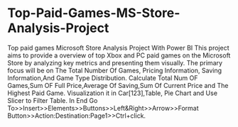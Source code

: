 # Top-Paid-Games-MS-Store-Analysis-Project
Top paid games Microsoft Store Analysis Project With Power BI
This project aims to provide a overview of top Xbox and PC paid games on the Microsoft Store by analyzing key metrics and presenting them visually. The primary focus will be on The Total Number Of Games, Pricing Information, Saving Information,And Game Type Distribution.
Calculate Total Num OF Games,Sum OF Full Price,Average Of Saving,Sum Of Current Price and The Highest Paid Game.
Visualization it in Car[123],Table, Pie Chart and Use Slicer to Filter Table.
In End Go To>>Insert>>Elements>>Buttons>>Left&Right>>Arrow>>Format Button>>Action:Destination:Page1>>Ctrl+click.
